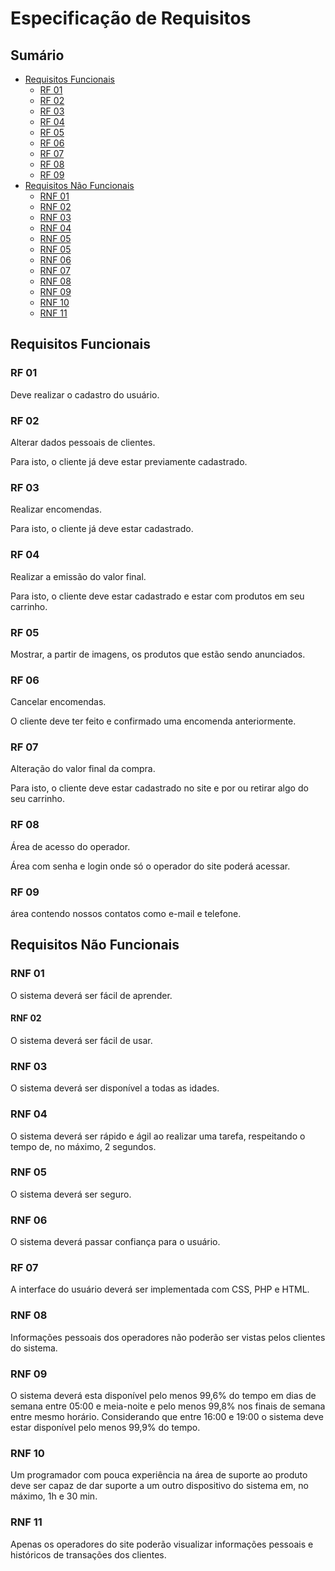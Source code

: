 # Especificação de Requisitos

## Sumário

- [Requisitos Funcionais](#Requisitos-funcionais)
    + [RF 01](#RF-01)
    + [RF 02](#RF-02)
    + [RF 03](#RF-03)
    + [RF 04](#RF-04)
    + [RF 05](#RF-05)
    + [RF 06](#RF-06)
    + [RF 07](#RF-07)
    + [RF 08](#RF-08)
    + [RF 09](#RF-09)
- [Requisitos Não Funcionais](#requisitos-não-funcionais)
    + [RNF 01](#rnf-01)
    + [RNF 02](#rnf-02)
    + [RNF 03](#rnf-03)
    + [RNF 04](#rnf-04)
    + [RNF 05](#rnf-05)
    + [RNF 05](#rnf-05)
    + [RNF 06](#rnf-06)
    + [RNF 07](#rnf-07)
    + [RNF 08](#rnf-08)
    + [RNF 09](#rnf-09)
    + [RNF 10](#rnf-10)
    + [RNF 11](#rnf-11)
## Requisitos Funcionais

### RF 01

Deve realizar o cadastro do usuário.

### RF 02

Alterar dados pessoais de clientes.

Para isto, o cliente já deve estar previamente cadastrado.

### RF 03

Realizar encomendas.

Para isto, o cliente já deve estar cadastrado.

### RF 04

Realizar a emissão do valor final.

Para isto, o cliente deve estar cadastrado e estar com produtos em seu carrinho.

### RF 05

Mostrar, a partir de imagens, os produtos que estão sendo anunciados.

### RF 06

Cancelar encomendas. 

O cliente deve ter feito e confirmado uma encomenda anteriormente.

### RF 07

Alteração do valor final da compra. 

Para isto, o cliente deve estar cadastrado no site e por ou retirar algo do seu carrinho.


### RF 08

Área de acesso do operador. 

Área com senha e login onde só o operador do site poderá acessar.

### RF 09 

área contendo nossos contatos como e-mail e telefone.





## Requisitos Não Funcionais

### RNF 01

O sistema deverá ser fácil de aprender. 

#### RNF 02

O sistema deverá ser fácil de usar.

### RNF 03

O sistema deverá ser disponível a todas as idades.

### RNF 04

O sistema deverá ser rápido e ágil ao realizar uma tarefa, respeitando o tempo de, no máximo, 2 segundos. 

### RNF 05

O sistema deverá ser seguro.

### RNF 06

O sistema deverá passar confiança para o usuário. 

### RF 07

A interface do usuário deverá ser implementada com CSS, PHP e HTML. 

### RNF 08

Informações pessoais dos operadores não poderão ser vistas pelos clientes do sistema.

### RNF 09

O sistema deverá esta disponível pelo menos 99,6% do tempo em dias de semana entre 05:00 e meia-noite e pelo menos 99,8% nos finais de semana entre mesmo horário. Considerando que entre 16:00 e 19:00 o sistema deve estar disponível pelo menos 99,9% do tempo.

### RNF 10

Um programador com pouca experiência na área de suporte ao produto deve ser capaz de dar suporte a um outro dispositivo do sistema em, no máximo, 1h e 30 min. 

### RNF 11

Apenas os operadores do site poderão visualizar informações pessoais e históricos de transações dos clientes.